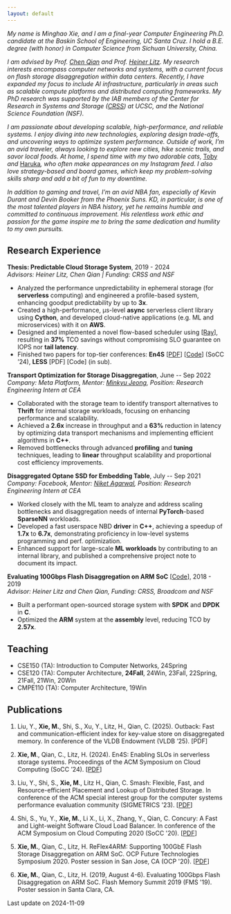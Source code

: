 ```yaml
---
layout: default
---
```



*My name is Minghao Xie, and I am a final\-year Computer Engineering Ph.D. candidate at the Baskin School of Engineering, UC Santa Cruz. I hold a B.E. degree (with honor) in Computer Science from Sichuan University, China.*

*I am advised by Prof.* [*Chen Qian*](https://users.soe.ucsc.edu/~qian/) *and Prof.* [*Heiner Litz*](https://people.ucsc.edu/~hlitz/)*. My research interests encompass computer networks and systems, with a current focus on flash storage disaggregation within data centers. Recently, I have expanded my focus to include AI infrastructure, particularly in areas such as scalable compute platforms and distributed computing frameworks. My PhD research was supported by the IAB members of the Center for Research in Systems and Storage (*[*CRSS*](https://www.crss.ucsc.edu/index.html)*) at UCSC, and the National Science Foundation (NSF).* 

*I am passionate about developing scalable, high\-performance, and reliable systems. I enjoy diving into new technologies, exploring design trade\-offs, and uncovering ways to optimize system performance. Outside of work, I’m an avid traveler, always looking to explore new cities, hike scenic trails, and savor local foods. At home, I spend time with my two adorable cats,* [Toby](https://reflect.site/g/mhx/bc2a9325a02c4288b0ce4be9294f6862) *and* [Haruka](https://reflect.site/g/mhx/45fbba594816419dbe8120dfb3252d04)*, who often make appearances on my Instagram feed. I also love strategy\-based and board games, which keep my problem\-solving skills sharp and add a bit of fun to my downtime.*

*In addition to gaming and travel, I’m an avid NBA fan, especially of Kevin Durant and Devin Booker from the Phoenix Suns. KD, in particular, is one of the most talented players in NBA history, yet he remains humble and committed to continuous improvement. His relentless work ethic and passion for the game inspire me to bring the same dedication and humility to my own pursuits.*

## Research Experience

**Thesis: Predictable Cloud Storage System**, 2019 \- 2024  
*Advisors: Heiner Litz, Chen Qian \| Funding: CRSS and NSF*

- Analyzed the performance unpredictability in ephemeral storage (for **serverless** computing) and engineered a profile\-based system, enhancing goodput predictability by up to **3x**.
- Created a high\-performance, μs\-level **async** serverless client library using **Cython**, and developed cloud\-native applications (e.g. ML and microservices) with it on **AWS**.
- Designed and implemented a novel flow\-based scheduler using \[[Ray](https://www.ray.io/)], resulting in **37%** TCO savings without compromising SLO guarantee on IOPS nor **tail latency**.
- Finished two papers for top\-tier conferences: **En4S** \[[PDF](https://github.com/mhxie/mhxie.github.io/blob/main/assets/paper/En4S.pdf)] \[[Code](https://github.com/mhxie/En4S)] (SoCC ’24\), **LESS** \[PDF] \[Code] (in sub).

**Transport Optimization for Storage Disaggregation**, June \-\- Sep 2022  
*Company: Meta Platform, Mentor:* [*Minkyu Jeong*](https://www.linkedin.com/in/mjeong?miniProfileUrn=urn%3Ali%3Afs_miniProfile%3AACoAAAIT7fQBX6a1l-fYTtJhoWnOUIwTX7fz1Og&lipi=urn%3Ali%3Apage%3Ad_flagship3_search_srp_people%3BeWoiB6C1RqaKfsxOwmswmw%3D%3D)*,* *Position: Research Engineering Intern at CEA*

- Collaborated with the storage team to identify transport alternatives to **Thrift** for internal storage workloads, focusing on enhancing performance and scalability.
- Achieved a **2\.6x** increase in throughput and a **63%** reduction in latency by optimizing data transport mechanisms and implementing efficient algorithms in **C\+\+**.
- Removed bottlenecks through advanced **profiling** and **tuning** techniques, leading to **linear** throughput scalability and proportional cost efficiency improvements.

**Disaggregated Optane SSD for Embedding Table**, July \-\- Sep 2021  
*Company: Facebook, Mentor:* [*Niket Agarwal*](https://www.linkedin.com/in/niket-agarwal-9522b27?miniProfileUrn=urn%3Ali%3Afs_miniProfile%3AACoAAAFKFc4B5KbmtZ193V1qc9l8Z-_1dAoXSaU)*, Position: Research Engineering Intern at CEA*

- Worked closely with the ML team to analyze and address scaling bottlenecks and disaggregation needs of internal **PyTorch**\-based **SparseNN** workloads.
- Developed a fast userspace NBD **driver** in **C\+\+**, achieving a speedup of **1\.7x** to **6\.7x**, demonstrating proficiency in low\-level systems programming and perf. optimization.
- Enhanced support for large\-scale **ML workloads** by contributing to an internal library, and published a comprehensive project note to document its impact.

**Evaluating 100Gbps Flash Disaggregation on ARM SoC** \[[Code](https://github.com/mhxie/reflex4arm)], 2018 \- 2019  
*Advisor: Heiner Litz and Chen Qian, Funding: CRSS, Broadcom and NSF*

- Built a performant open\-sourced storage system with **SPDK** and **DPDK** in **C**.
- Optimized the **ARM** system at the **assembly** level, reducing TCO by **2\.57x**.

## Teaching

- CSE150 (TA): Introduction to Computer Networks, 24Spring
- CSE120 (TA): Computer Architecture, **24Fall**, 24Win, 23Fall, 22Spring, 21Fall, 21Win, 20Win
- CMPE110 (TA): Computer Architecture, 19Win

## Publications

1. Liu, Y., **Xie, M.**, Shi, S., Xu, Y., Litz, H., Qian, C. (2025\). Outback: Fast and communication\-efficient index for key\-value store on disaggregated memory. In conference of the VLDB Endowment (VLDB ’25\). \[PDF]

2. **Xie, M**., Qian, C., Litz, H. (2024\). En4S: Enabling SLOs in serverless storage systems. Proceedings of the ACM Symposium on Cloud Computing (SoCC ’24\). \[[PDF](https://github.com/mhxie/mhxie.github.io/blob/main/assets/paper/En4S.pdf)]

3. Liu, Y., Shi, S., **Xie, M**., Litz H., Qian, C. Smash: Flexible, Fast, and Resource\-efficient Placement and Lookup of Distributed Storage. In conference of the ACM special interest group for the computer systems performance evaluation community (SIGMETRICS '23\). \[[PDF](https://github.com/mhxie/mhxie.github.io/blob/main/assets/paper/Smash.pdf)]

4. Shi, S., Yu, Y., **Xie, M.**, Li X., Li, X., Zhang, Y., Qian, C. Concury: A Fast and Light\-weight Software Cloud Load Balancer. In conference of the ACM Symposium on Cloud Computing 2020 (SoCC '20\). \[[PDF](https://github.com/mhxie/mhxie.github.io/blob/main/assets/paper/Concury.pdf)]

5. **Xie, M.**, Qian, C., Litz, H. ReFlex4ARM: Supporting 100GbE Flash Storage Disaggregation on ARM SoC. OCP Future Technologies Symposium 2020\. Poster session in San Jose, CA (OCP '20\). \[[PDF](https://github.com/mhxie/mhxie.github.io/blob/main/assets/paper/ReFlex4ARM.pdf)]

6. **Xie, M.**, Qian, C., Litz, H. (2019, August 4\-6\). Evaluating 100Gbps Flash Disaggregation on ARM SoC. Flash Memory Summit 2019 (FMS '19\). Poster session in Santa Clara, CA.



Last update on 2024-11-09